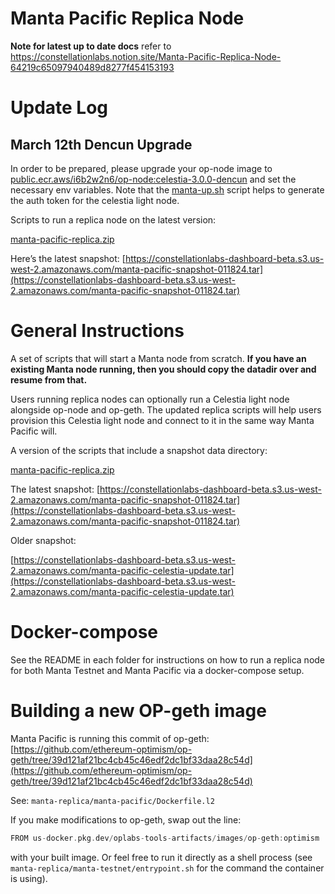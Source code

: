 # Manta Pacific Replica Node

**Note for latest up to date docs** refer to https://constellationlabs.notion.site/Manta-Pacific-Replica-Node-64219c65097940489d8277f454153193

# Update Log

## March 12th Dencun Upgrade

In order to be prepared, please upgrade your op-node image to [public.ecr.aws/i6b2w2n6/op-node:celestia-3.0.0-dencun](http://public.ecr.aws/i6b2w2n6/op-node:celestia-3.0.0) and set the necessary env variables. Note that the [manta-up.sh](http://manta-up.sh) script helps to generate the auth token for the celestia light node.

Scripts to run a replica node on the latest version:

[manta-pacific-replica.zip](../assets/manta-pacific-replica.zip)

Here’s the latest snapshot: [https://constellationlabs-dashboard-beta.s3.us-west-2.amazonaws.com/manta-pacific-snapshot-011824.tar](https://constellationlabs-dashboard-beta.s3.us-west-2.amazonaws.com/manta-pacific-snapshot-011824.tar)

# General Instructions

A set of scripts that will start a Manta node from scratch. **If you have an existing Manta node running, then you should copy the datadir over and resume from that.**

Users running replica nodes can optionally run a Celestia light node alongside op-node and op-geth. The updated replica scripts will help users provision this Celestia light node and connect to it in the same way Manta Pacific will.

A version of the scripts that include a snapshot data directory:

[manta-pacific-replica.zip](../assets/manta-pacific-replica.zip)

The latest snapshot: [https://constellationlabs-dashboard-beta.s3.us-west-2.amazonaws.com/manta-pacific-snapshot-011824.tar](https://constellationlabs-dashboard-beta.s3.us-west-2.amazonaws.com/manta-pacific-snapshot-011824.tar)

Older snapshot:

[https://constellationlabs-dashboard-beta.s3.us-west-2.amazonaws.com/manta-pacific-celestia-update.tar](https://constellationlabs-dashboard-beta.s3.us-west-2.amazonaws.com/manta-pacific-celestia-update.tar)

# Docker-compose

See the README in each folder for instructions on how to run a replica node for both Manta Testnet and Manta Pacific via a docker-compose setup.

# Building a new OP-geth image

Manta Pacific is running this commit of op-geth: [https://github.com/ethereum-optimism/op-geth/tree/39d121af21bc4cb45c46edf2dc1bf33daa28c54d](https://github.com/ethereum-optimism/op-geth/tree/39d121af21bc4cb45c46edf2dc1bf33daa28c54d)

See: `manta-replica/manta-pacific/Dockerfile.l2`

If you make modifications to op-geth, swap out the line:

```go
FROM us-docker.pkg.dev/oplabs-tools-artifacts/images/op-geth:optimism
```

with your built image. Or feel free to run it directly as a shell process (see `manta-replica/manta-testnet/entrypoint.sh` for the command the container is using).
